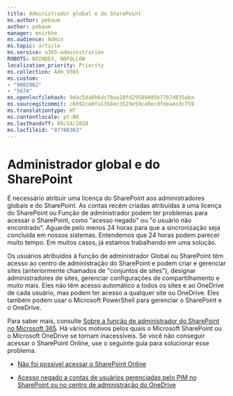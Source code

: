 ```yaml
---
title: Administrador global e do SharePoint
ms.author: pebaum
author: pebaum
manager: mnirkhe
ms.audience: Admin
ms.topic: article
ms.service: o365-administration
ROBOTS: NOINDEX, NOFOLLOW
localization_priority: Priority
ms.collection: Adm_O365
ms.custom:
- "9002962"
- "5674"
ms.openlocfilehash: 9d4c5da8b6dc78aa18fd29589495b77b7d835aba
ms.sourcegitcommit: c6692ce0fa1358ec3529e59ca0ecdfdea4cdc759
ms.translationtype: HT
ms.contentlocale: pt-BR
ms.lasthandoff: 09/14/2020
ms.locfileid: "47706363"
---
```

# <a name="global-and-sharepoint-admin"></a>Administrador global e do SharePoint

É necessário atribuir uma licença do SharePoint aos administradores globais e do SharePoint. As contas recém criadas atribuídas à uma licença do SharePoint ou Função de administrador podem ter problemas para acessar o SharePoint, como "acesso negado" ou "o usuário não encontrado". Aguarde pelo menos 24 horas para que a sincronização seja concluída em nossos sistemas. Entendemos que 24 horas podem parecer muito tempo. Em muitos casos, já estamos trabalhando em uma solução.

Os usuários atribuídos à função de administrador Global ou SharePoint têm acesso ao centro de administração do SharePoint e podem criar e gerenciar sites (anteriormente chamados de "conjuntos de sites"), designar administradores de sites, gerenciar configurações de compartilhamento e muito mais. Eles não têm acesso automático a todos os sites e ao OneDrive de cada usuário, mas podem ter acesso a qualquer site ou OneDrive. Eles também podem usar o Microsoft PowerShell para gerenciar o SharePoint e o OneDrive.

Para saber mais, consulte [Sobre a função de administrador do SharePoint no Microsoft 365](https://docs.microsoft.com/sharepoint/sharepoint-admin-role).
Há vários motivos pelos quais o Microsoft SharePoint ou o Microsoft OneDrive se tornam inacessíveis. Se você não conseguir acessar o SharePoint Online, use o seguinte guia para solucionar esse problema.

- [Não foi possível acessar o SharePoint Online](https://docs.microsoft.com/sharepoint/troubleshoot/sharing-and-permissions/sharepoint-online-inaccessible)

- [Acesso negado a contas de usuários gerenciadas pelo PIM no SharePoint ou no centro de administração do OneDrive](https://docs.microsoft.com/sharepoint/troubleshoot/administration/access-denied-to-pim-user-accounts)